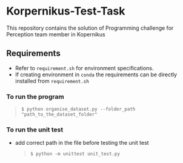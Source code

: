 # Korpernikus-Test-Task
 This repository contains the solution of Programming challenge for Perception team member in Kopernikus
## Requirements

- Refer to `requirement.sh` for environment specifications.
- If creating environment in `conda` the requirements can be directly installed from `requirement.sh`

###  To run the program
   > ```shell 
   > $ python organise_dataset.py --folder_path "path_to_the_dataset_folder"
###  To run the unit test
- add correct path in the file before testing the unit test
   > ```shell 
   > $ python -m unittest unit_test.py
